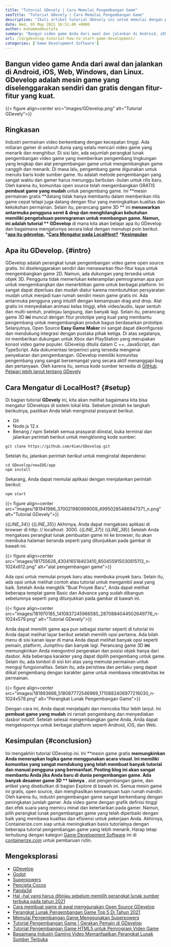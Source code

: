 ```yaml
---
title: "Tutorial GDevely | Cara Memulai Pengembangan Game" 
seoTitle: "Tutorial GDevely | Cara Memulai Pengembangan Game" 
description: "Ikuti artikel tutorial GDevely ini untuk memulai dengan pengembangan video game. GDevely adalah tuan rumah mandiri dan tidak memerlukan keterampilan pemrograman untuk memulainya." 
date: Wed, 05 May 2021 16:51:40 +0000
author: muhammadmustafa
summary: "Bangun video game Anda dari awal dan jalankan di Android, iOS, Web, Windows, dan Linux. GDevelop adalah mesin game yang diselenggarakan sendiri dan gratis dengan fitur-fitur yang kuat." 
url: /id/gdevelop-tutorial-how-to-start-game-development/
categories: ['Game Development Software']
---
```


## Bangun video game Anda dari awal dan jalankan di Android, iOS, Web, Windows, dan Linux. GDevelop adalah mesin game yang diselenggarakan sendiri dan gratis dengan fitur-fitur yang kuat.

{{< figure align=center src="images/GDevelop.png" alt="Tutorial GDevely">}}


## Ringkasan
Industri permainan video berkembang dengan kecepatan tinggi. Ada miliaran gamer di seluruh dunia yang selalu mencari video game yang menarik dan menghibur. Di sisi lain, ada sejumlah perangkat lunak pengembangan video game yang memberikan pengembang lingkungan yang lengkap dan alat pengembangan game untuk mengembangkan game canggih dan menarik. Di masa lalu, pengembang game digunakan untuk menulis baris kode sumber game. Itu adalah metode pengembangan yang sangat waktu dan gamer harus menunggu berbulan -bulan untuk rilis baru. Oleh karena itu, komunitas open source telah mengembangkan GRATIS **pembuat game yang mudah**  untuk pengembang game.
Ini **mesin permainan gratis  **datang tidak hanya membantu dalam memberikan rilis game cepat tetapi juga datang dengan fitur yang meningkatkan kualitas dan kekokohan permainan. Selain itu, perancang game 3D **  ini  **menawarkan antarmuka pengguna seret & drop dan menghilangkan kebutuhan memiliki pengetahuan pemrograman untuk membangun game. Namun, ini adalah tutorial **  GDevelop**  di mana kita akan belajar apa itu GDevelop dan bagaimana mengaturnya secara lokal dengan menutupi poin berikut.
  ***[apa itu gdevelop.][1]** 
  ***[Cara Mengatur pada LocalHost?][2]** 
  ***[Kesimpulan][3]** 

## **Apa itu GDevelop.**    {#intro}
GDevelop adalah perangkat lunak pengembangan video game open source gratis. Ini diselenggarakan sendiri dan menawarkan fitur-fitur kaya untuk mengembangkan game 2D. Namun, ada dukungan yang tersedia untuk objek 3D. Pengguna tidak memerlukan keterampilan pemrograman apa pun untuk mengembangkan dan menerbitkan game untuk berbagai platform. Ini sangat dapat diperluas dan mudah diatur karena membutuhkan persyaratan mudah untuk menjadi tuan rumah sendiri mesin game gratis ini. Ada antarmuka pengguna yang intuitif dengan kemampuan drag and drop. Alat gratis ini menyediakan animasi kelas tinggi, efek video/audio, layar sentuh dan multi-sentuh, pratinjau langsung, dan banyak lagi. Selain itu, perancang game 3D **ini**  muncul dengan fitur prototipe yang kuat yang membantu pengembang untuk mengembangkan produk bagus berdasarkan prototipe.
Selanjutnya, Open Source **Easy Game Maker**  ini sangat dapat dikonfigurasi dan mendukung integrasi dengan pustaka pihak ketiga. Di atas segalanya, ini memberikan dukungan untuk Xbox dan PlayStation yang merupakan konsol video game populer. GDevelop ditulis dalam C ++, JavaScript, dan TypeScript. Ada dokumentasi terperinci yang tersedia mengenai penyebaran dan pengembangan. GDevelop memiliki komunitas pengembang yang sangat bersemangat yang secara aktif menanggapi bug dan pertanyaan. Oleh karena itu, semua kode sumber tersedia di [GitHub][4].
[Pelajari lebih lanjut tentang GDevely][5]

## **Cara Mengatur di LocalHost?**    {#setup}
Di bagian tutorial **GDevely**  ini, kita akan melihat bagaimana kita bisa mengatur GDevelops di sistem lokal kita. Sebelum pindah ke langkah berikutnya, pastikan Anda telah menginstal prasyarat berikut.
  * Git
  * Node.js 12.x
  * Benang / npm
Setelah semua prasyarat diinstal, buka terminal dan jalankan perintah berikut untuk mengkloning kode sumber:
```
git clone https://github.com/4ian/GDevelop.git
```
Setelah itu, jalankan perintah berikut untuk menginstal dependensi:
```
cd GDevelop/newIDE/app
npm install
```
Sekarang, Anda dapat memulai aplikasi dengan menjalankan perintah berikut:
```
npm start
```

{{< figure align=center src="images/181941986_370021980999009_49950285486947371_n.png" alt="Tutorial GDevely">}}

{{_LINE_34_}}
{{_LINE_35_}}
    Akhirnya, Anda dapat mengakses aplikasi di browser di http: // localhost: 3000.
{{_LINE_37_}}
{{_LINE_38_}}
Setelah Anda mengakses perangkat lunak pembuatan game ini ke browser, itu akan membuka halaman beranda seperti yang ditunjukkan pada gambar di bawah ini.

{{< figure align=center src="images/181755626_430416518403410_850455915030815113_n-1024x612.png" alt="alat pengembangan game">}}

Ada opsi untuk memulai proyek baru atau membuka proyek baru. Selain itu, ada opsi untuk melihat contoh atau tutorial untuk mengambil awal yang baik.
Setelah Anda mengklik "Buat Proyek Baru", Anda dapat melihat beberapa templat game Basic dan Advance yang sudah dibangun sebelumnya seperti yang ditunjukkan pada gambar di bawah ini.

{{< figure align=center src="images/181970185_1410837245966585_2870884044502649776_n-1024x579.png" alt="Tutorial GDevely">}}

Anda dapat memilih game apa pun sebagai starter seperti di tutorial ini Anda dapat melihat layar berikut setelah memilih opsi pertama. Ada bilah menu di sisi kanan layar di mana Anda dapat melihat banyak opsi seperti pemain, platform, Jumpthru dan banyak lagi. Perancang game 3D **ini**  memungkinkan Anda mengontrol pergerakan dan posisi objek hanya dari dasbor. Ada beberapa karakter yang dapat dipilih pengembang untuk game. Selain itu, ada tombol di sisi kiri atas yang memulai permainan untuk menguji fungsionalitas. Selain itu, ada peristiwa dan perilaku yang dapat diikat pengembang dengan karakter game untuk membawa interaktivitas ke permainan.

{{< figure align=center src="images/181893666_518087772546969_1710882406977218030_n-1024x578.png" alt="Perangkat Lunak Pengembangan Game">}}

Dengan cara ini, Anda dapat menjelajahi dan mencoba fitur lebih lanjut. Ini **pembuat game yang mudah**  ini ramah pengembang dan menyediakan dasbor intuitif. Setelah selesai mengembangkan game Anda, Anda dapat mengekspornya untuk berbagai platform seperti Android, iOS, dan Web.

## **Kesimpulan**    {#conclusion}
Ini mengakhiri tutorial GDevelop ini. Ini **mesin game gratis  **memungkinkan Anda menerapkan logika game menggunakan acara visual. Ini memiliki komunitas yang sangat mendukung yang telah membuat banyak tutorial dan manual pengguna yang bermanfaat. Posting blog ini akan sangat membantu Anda jika Anda baru di dunia pengembangan game. Ada banyak desainer game 3D **  lainnya** , alat pengembangan game, dan artikel yang disebutkan di bagian Explore di bawah ini. Semua mesin game ini gratis, open source, dan menghasilkan kemampuan tuan rumah mandiri. Oleh karena itu, industri pengembangan game sangat berkembang dengan peningkatan jumlah gamer. Ada video game dengan grafik definisi tinggi dan efek suara yang memicu minat dan ketertarikan pada gamer. Namun, pilih perangkat lunak pengembangan game yang telah diperbaiki dengan baik yang membawa kualitas dan efisiensi untuk pekerjaan Anda.
Akhirnya, Containerize.com siap untuk meningkatkan basis tutorialnya dengan beberapa tutorial pengembangan game yang lebih menarik. Harap tetap terhubung dengan kategori [Game Development Software][6] ini di [containerize.com][7] untuk pembaruan rutin.

## Mengeksplorasi
  * [GDevelop][8]
  * [Godot][9]
  * [Superpowers][10]
  * [Pencipta Cocos][11]
  * [Panda3d][12]
  * [Hal -hal yang harus ditinjau sebelum memilih perangkat lunak sumber terbuka pada tahun 2021][13]
  * [Cara membuat game di awal menggunakan Open Source GDevelop][14]
  * [Perangkat Lunak Pengembangan Game Top 5 Di Tahun 2021][15]
  * [Memulai Pengembangan Game Menggunakan Superpowers][16]
  * [Tutorial Pengembangan Game | Gerakan Pemain di GDevelop][17]
  * [Tutorial Pengembangan Game HTML5 untuk Pemrogram Video Game][18]
  * [Bagaimana Industri Gaming Video Memanfaatkan Perangkat Lunak Sumber Terbuka][19]

  
[1]: #intro
[2]: #setup
[3]: #Conclusion
[4]: https://github.com/4ian/GDevelop
[5]: https://gdevelop-app.com/
[6]: https://products.containerize.com/game-development-software
[7]: https://www.containerize.com/
[8]: https://products.containerize.com/game-development-software/gdevelop/
[9]: https://products.containerize.com/game-development-software/godot/
[10]: https://products.containerize.com/game-development-software/superpowers/
[11]: https://products.containerize.com/game-development-software/cocos-creator/
[12]: https://products.containerize.com/game-development-software/panda3d/
[13]: https://blog.containerize.com/cmdb-software/things-to-review-before-opting-open-source-software-in-2021/
[14]: https://blog.containerize.com/game-development-software/how-to-make-a-game-on-scratch-using-open-source-gdevelop/
[15]: https://blog.containerize.com/game-development-software/top-5-free-game-development-software-in-the-year-2021/
[16]: https://blog.containerize.com/game-development-software/superpowers-animation-getting-started-with-game-development/
[17]: https://blog.containerize.com/game-development-software/game-development-tutorial-player-movement-in-gdevelop/
[18]: https://blog.containerize.com/2021/05/19/html5-game-development-tutorial-for-video-game-programmers/
[19]: https://blog.containerize.com/2021/05/07/how-video-gaming-industry-leveraging-open-source-software/
